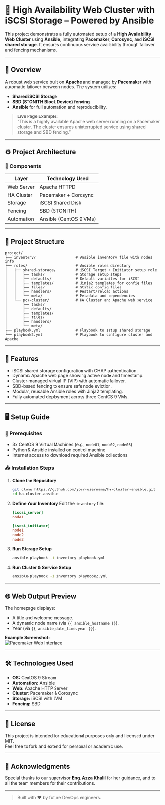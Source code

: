 
# 🔗 High Availability Web Cluster with iSCSI Storage – Powered by Ansible

This project demonstrates a fully automated setup of a **High Availability Web Cluster** using **Ansible**, integrating **Pacemaker**, **Corosync**, and **iSCSI shared storage**. It ensures continuous service availability through failover and fencing mechanisms.

---

## 📌 Overview

A robust web service built on **Apache** and managed by **Pacemaker** with automatic failover between nodes. The system utilizes:
- **Shared iSCSI Storage**
- **SBD (STONITH Block Device) fencing**
- **Ansible** for full automation and reproducibility.

> **Live Page Example:**  
> “This is a highly available Apache web server running on a Pacemaker cluster. The cluster ensures uninterrupted service using shared storage and SBD fencing.”

---


## ⚙️ Project Architecture

### 🧱 Components

| Layer            | Technology Used        |
|------------------|------------------------|
| Web Server       | Apache HTTPD           |
| HA Cluster       | Pacemaker + Corosync   |
| Storage          | iSCSI Shared Disk      |
| Fencing          | SBD (STONITH)          |
| Automation       | Ansible (CentOS 9 VMs) |

---

## 📁 Project Structure

```
project/
├── inventory/                  # Ansible inventory file with nodes info
├── roles/                      # Ansible roles directory
│   ├── shared-storage/         # iSCSI Target + Initiator setup role
│   │   ├── tasks/              # Storage setup steps
│   │   ├── defaults/           # Default variables for iSCSI
│   │   ├── templates/          # Jinja2 templates for config files
│   │   ├── files/              # Static config files
│   │   ├── handlers/           # Restart/reload actions
│   │   └── meta/               # Metadata and dependencies
│   └── pcs-cluster/            # HA Cluster and Apache web service
│       ├── tasks/
│       ├── defaults/
│       ├── templates/
│       ├── files/
│       ├── handlers/
│       └── meta/
├── playbook.yml                # Playbook to setup shared storage
└── playbook2.yml               # Playbook to configure cluster and Apache
```

---

## 🚀 Features

- iSCSI shared storage configuration with CHAP authentication.
- Dynamic Apache web page showing active node and timestamp.
- Cluster-managed virtual IP (VIP) with automatic failover.
- SBD-based fencing to ensure safe node eviction.
- Modular, reusable Ansible roles with Jinja2 templating.
- Fully automated deployment across three CentOS 9 VMs.

---

## 🖥️ Setup Guide

### 🔧 Prerequisites

- 3x CentOS 9 Virtual Machines (e.g., `node01`, `node02`, `node03`)
- Python & Ansible installed on control machine
- Internet access to download required Ansible collections

### 📥 Installation Steps

1. **Clone the Repository**
   ```bash
   git clone https://github.com/your-username/ha-cluster-ansible.git
   cd ha-cluster-ansible
   ```

2. **Define Your Inventory**
   Edit the `inventory` file:
   ```ini
   [iscsi_server]
   node1

   [iscsi_initiator]
   node1
   node2
   node3
   ```

3. **Run Storage Setup**
   ```bash
   ansible-playbook -i inventory playbook.yml
   ```

4. **Run Cluster & Service Setup**
   ```bash
   ansible-playbook -i inventory playbook2.yml
   ```

---

## 🌐 Web Output Preview

The homepage displays:
- A title and welcome message.
- A dynamic node name (via `{{ ansible_hostname }}`).
- Year (via `{{ ansible_date_time.year }}`).

**Example Screenshot:**  
![Pacemaker Web Interface](./screenshots/pacemaker-homepage.png)

---

## 🛠️ Technologies Used

- **OS:** CentOS 9 Stream
- **Automation:** Ansible
- **Web:** Apache HTTP Server
- **Cluster:** Pacemaker & Corosync
- **Storage:** iSCSI with LVM
- **Fencing:** SBD

---

## 📄 License

This project is intended for educational purposes only and licensed under MIT.  
Feel free to fork and extend for personal or academic use.

---

## 🙏 Acknowledgments

Special thanks to our supervisor **Eng. Azza Khalil** for her guidance, and to all the team members for their contributions.

---

> Built with ❤️ by future DevOps engineers.
